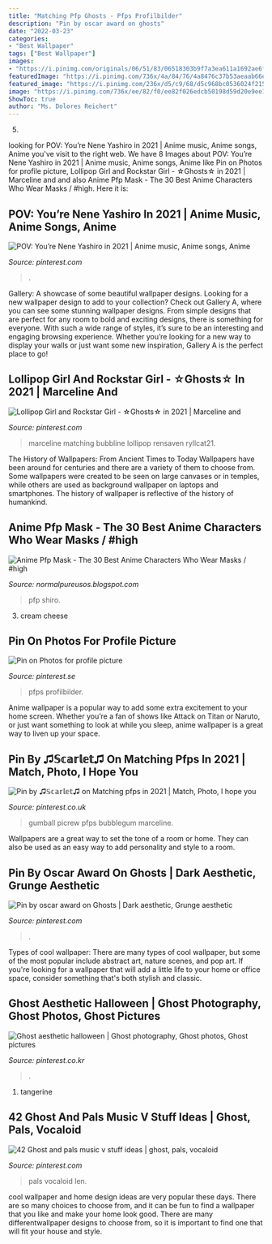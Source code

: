 ```yaml
---
title: "Matching Pfp Ghosts - Pfps Profilbilder"
description: "Pin by oscar award on ghosts"
date: "2022-03-23"
categories:
- "Best Wallpaper"
tags: ["Best Wallpaper"]
images:
- "https://i.pinimg.com/originals/06/51/83/06518303b9f7a3ea611a1692ae6f6854.jpg"
featuredImage: "https://i.pinimg.com/736x/4a/84/76/4a8476c37b53aeaab66e90c2ebe3f55f.jpg"
featured_image: "https://i.pinimg.com/236x/d5/c9/68/d5c968bc0536024f215da5f2cda5c26a.jpg?nii=t"
image: "https://i.pinimg.com/736x/ee/82/f0/ee82f026edcb50198d59d20e9ee1e078.jpg"
ShowToc: true
author: "Ms. Dolores Reichert"
---
```



5.

	

		
looking for POV: You’re Nene Yashiro in 2021 | Anime music, Anime songs, Anime you've visit to the right web. We have 8 Images about POV: You’re Nene Yashiro in 2021 | Anime music, Anime songs, Anime like Pin on Photos for profile picture, Lollipop Girl and Rockstar Girl - ☆Ghosts☆ in 2021 | Marceline and and also Anime Pfp Mask - The 30 Best Anime Characters Who Wear Masks / #high. Here it is:
		
    
## POV: You’re Nene Yashiro In 2021 | Anime Music, Anime Songs, Anime

<img loading=lazy src="https://i.pinimg.com/736x/4a/84/76/4a8476c37b53aeaab66e90c2ebe3f55f.jpg" onerror="this.onerror=null;this.src='https://tse2.mm.bing.net/th?id=OIP.JNGNn9yRmggeFvSvd4MisgAAAA&amp;pid=15.1';" alt="POV: You’re Nene Yashiro in 2021 | Anime music, Anime songs, Anime">

_Source: pinterest.com_

>. 

	

Gallery: A showcase of some beautiful wallpaper designs.
Looking for a new wallpaper design to add to your collection? Check out Gallery A, where you can see some stunning wallpaper designs. From simple designs that are perfect for any room to bold and exciting designs, there is something for everyone. With such a wide range of styles, it’s sure to be an interesting and engaging browsing experience. Whether you’re looking for a new way to display your walls or just want some new inspiration, Gallery A is the perfect place to go!





	
	
    
## Lollipop Girl And Rockstar Girl - ☆Ghosts☆ In 2021 | Marceline And

<img loading=lazy src="https://i.pinimg.com/736x/74/0e/ed/740eed188aa910a597bfd110c1ed0b7e.jpg" onerror="this.onerror=null;this.src='https://tse3.mm.bing.net/th?id=OIP.ffrv33JeEdllxPI0cvfqfwHaF6&amp;pid=15.1';" alt="Lollipop Girl and Rockstar Girl - ☆Ghosts☆ in 2021 | Marceline and">

_Source: pinterest.com_

>marceline matching bubbline lollipop rensaven ryllcat21. 

	

The History of Wallpapers: From Ancient Times to Today
Wallpapers have been around for centuries and there are a variety of them to choose from. Some wallpapers were created to be seen on large canvases or in temples, while others are used as background wallpaper on laptops and smartphones. The history of wallpaper is reflective of the history of humankind.

    
## Anime Pfp Mask - The 30 Best Anime Characters Who Wear Masks / #high

<img loading=lazy src="https://i.redd.it/o2u0numknrq41.jpg" onerror="this.onerror=null;this.src='https://tse2.mm.bing.net/th?id=OIP.iXpOaTNm60hRro_w-WPQXQHaGU&amp;pid=15.1';" alt="Anime Pfp Mask - The 30 Best Anime Characters Who Wear Masks / #high">

_Source: normalpureusos.blogspot.com_

>pfp shiro. 

	

3. cream cheese 

    
## Pin On Photos For Profile Picture

<img loading=lazy src="https://i.pinimg.com/originals/06/51/83/06518303b9f7a3ea611a1692ae6f6854.jpg" onerror="this.onerror=null;this.src='https://tse2.mm.bing.net/th?id=OIP.wlh-PMCufrc85SjPI21JDQHaHX&amp;pid=15.1';" alt="Pin on Photos for profile picture">

_Source: pinterest.se_

>pfps profilbilder. 

	

Anime wallpaper is a popular way to add some extra excitement to your home screen. Whether you’re a fan of shows like Attack on Titan or Naruto, or just want something to look at while you sleep, anime wallpaper is a great way to liven up your space.

    
## Pin By ♫𝕊𝕔𝕒𝕣𝕝𝕖𝕥♫ On Matching Pfps In 2021 | Match, Photo, I Hope You

<img loading=lazy src="https://i.pinimg.com/236x/d5/c9/68/d5c968bc0536024f215da5f2cda5c26a.jpg?nii=t" onerror="this.onerror=null;this.src='https://tse4.mm.bing.net/th?id=OIP.5ccyNty8B0wqYNWn6CulXQAAAA&amp;pid=15.1';" alt="Pin by ♫𝕊𝕔𝕒𝕣𝕝𝕖𝕥♫ on Matching pfps in 2021 | Match, Photo, I hope you">

_Source: pinterest.co.uk_

>gumball picrew pfps bubblegum marceline. 

	

Wallpapers are a great way to set the tone of a room or home. They can also be used as an easy way to add personality and style to a room.

    
## Pin By Oscar Award On Ghosts | Dark Aesthetic, Grunge Aesthetic

<img loading=lazy src="https://i.pinimg.com/236x/25/aa/80/25aa8027c4144f2687694bf1a0f65a4a.jpg?nii=t" onerror="this.onerror=null;this.src='https://tse1.mm.bing.net/th?id=OIP.vQSWeETullu4Yqnzpv-JoQAAAA&amp;pid=15.1';" alt="Pin by oscar award on Ghosts | Dark aesthetic, Grunge aesthetic">

_Source: pinterest.com_

>. 

	

Types of cool wallpaper:
There are many types of cool wallpaper, but some of the most popular include abstract art, nature scenes, and pop art. If you're looking for a wallpaper that will add a little life to your home or office space, consider something that's both stylish and classic.

    
## Ghost Aesthetic Halloween | Ghost Photography, Ghost Photos, Ghost Pictures

<img loading=lazy src="https://i.pinimg.com/736x/ee/82/f0/ee82f026edcb50198d59d20e9ee1e078.jpg" onerror="this.onerror=null;this.src='https://tse4.mm.bing.net/th?id=OIP.PeV2EnEzB6WCQFol5OIi_wHaHa&amp;pid=15.1';" alt="Ghost aesthetic halloween | Ghost photography, Ghost photos, Ghost pictures">

_Source: pinterest.co.kr_

>. 

	

1. tangerine 

    
## 42 Ghost And Pals Music V Stuff Ideas | Ghost, Pals, Vocaloid

<img loading=lazy src="https://i.pinimg.com/474x/e0/35/2c/e0352ce4ab47d530d5ecb4154a25313c.jpg" onerror="this.onerror=null;this.src='https://tse3.mm.bing.net/th?id=OIP.eGeIL1MSbekGDquznE8WSAAAAA&amp;pid=15.1';" alt="42 Ghost and pals music v stuff ideas | ghost, pals, vocaloid">

_Source: pinterest.com_

>pals vocaloid len. 

	

cool wallpaper and home design ideas are very popular these days. There are so many choices to choose from, and it can be fun to find a wallpaper that you like and make your home look good. There are many differentwallpaper designs to choose from, so it is important to find one that will fit your house and style.

